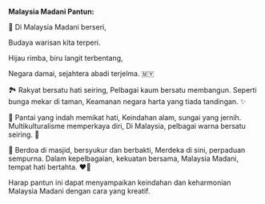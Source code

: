 **Malaysia Madani Pantun:**

🌺 Di Malaysia Madani berseri,

Budaya warisan kita terperi.

Hijau rimba, biru langit terbentang,

Negara damai, sejahtera abadi terjelma. 🇲🇾

🏞️ Rakyat bersatu hati seiring,
Pelbagai kaum bersatu membangun.
Seperti bunga mekar di taman,
Keamanan negara harta yang tiada tandingan. ✨

🌊 Pantai yang indah memikat hati,
Keindahan alam, sungai yang jernih.
Multikulturalisme memperkaya diri,
Di Malaysia, pelbagai warna bersatu seiring. 🌈

🕌 Berdoa di masjid, bersyukur dan berbakti,
Merdeka di sini, perpaduan sempurna.
Dalam kepelbagaian, kekuatan bersama,
Malaysia Madani, tempat hati bertahta. ❤️🤝

Harap pantun ini dapat menyampaikan keindahan dan keharmonian Malaysia Madani dengan cara yang kreatif.
